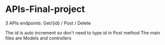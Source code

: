 # APIs-Final-project

3 APIs endpoints:
Get/{id} /
Post /
Delete 

The id is auto increment so don't need to type id in Post method
The main files are Models and controllers
